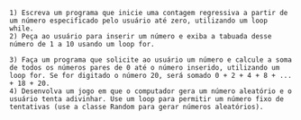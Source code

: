     1) Escreva um programa que inicie uma contagem regressiva a partir de um número especificado pelo usuário até zero, utilizando um loop while.
    2) Peça ao usuário para inserir um número e exiba a tabuada desse número de 1 a 10 usando um loop for.
    
    3) Faça um programa que solicite ao usuário um número e calcule a soma de todos os números pares de 0 até o número inserido, utilizando um loop for. Se for digitado o número 20, será somado 0 + 2 + 4 + 8 + ... + 18 + 20.
    4) Desenvolva um jogo em que o computador gera um número aleatório e o usuário tenta adivinhar. Use um loop para permitir um número fixo de tentativas (use a classe Random para gerar números aleatórios).